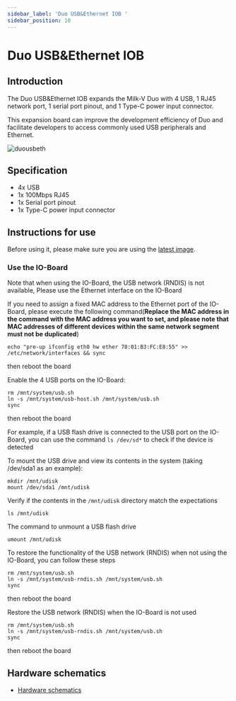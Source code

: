 ```yaml
---
sidebar_label: 'Duo USB&Ethernet IOB '
sidebar_position: 10
---
```

# Duo USB&Ethernet IOB
## Introduction

The Duo USB&Ethernet IOB expands the Milk-V Duo with 4 USB, 1 RJ45 network port, 1 serial port pinout, and 1 Type-C power input connector.  

This expansion board can improve the development efficiency of Duo and facilitate developers to access commonly used USB peripherals and Ethernet.

![duousbeth](/docs/duo/duousbethiob.webp)

## Specification

- 4x USB
- 1x 100Mbps RJ45
- 1x Serial port pinout
- 1x Type-C power input connector

## Instructions for use
Before using it, please make sure you are using the [latest image](https://milkv.io/docs/duo/resources/image-sdk).

### Use the IO-Board
Note that when using the IO-Board, the USB network (RNDIS) is not available, Please use the Ethernet interface on the IO-Board

If you need to assign a fixed MAC address to the Ethernet port of the IO-Board, please execute the following command(**Replace the MAC address in the command with the MAC address you want to set, and please note that MAC addresses of different devices within the same network segment must not be duplicated**)
```
echo "pre-up ifconfig eth0 hw ether 78:01:B3:FC:E8:55" >> /etc/network/interfaces && sync
```
then reboot the board

Enable the 4 USB ports on the IO-Board:
~~~
rm /mnt/system/usb.sh
ln -s /mnt/system/usb-host.sh /mnt/system/usb.sh
sync
~~~
then reboot the board

For example, if a USB flash drive is connected to the USB port on the IO-Board, you can use the command `ls /dev/sd*` to check if the device is detected

To mount the USB drive and view its contents in the system (taking /dev/sda1 as an example):
```
mkdir /mnt/udisk
mount /dev/sda1 /mnt/udisk
```
Verify if the contents in the `/mnt/udisk` directory match the expectations
```
ls /mnt/udisk
```

The command to unmount a USB flash drive
```
umount /mnt/udisk
```

To restore the functionality of the USB network (RNDIS) when not using the IO-Board, you can follow these steps
```
rm /mnt/system/usb.sh
ln -s /mnt/system/usb-rndis.sh /mnt/system/usb.sh
sync
```
then reboot the board

Restore the USB network (RNDIS) when the IO-Board is not used
~~~
rm /mnt/system/usb.sh
ln -s /mnt/system/usb-rndis.sh /mnt/system/usb.sh
sync
~~~
then reboot the board

## Hardware schematics
- [Hardware schematics](https://github.com/milkv-duo/accessories/blob/master/Duo_USB%26Ethernet_IOB/duo_iob_v1.11.pdf)
